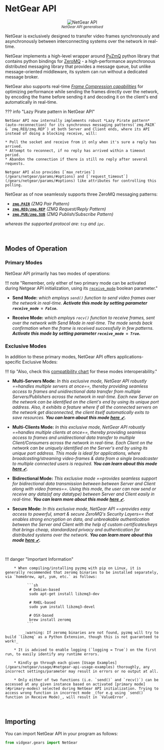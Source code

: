 <!--
===============================================
vidgear library source-code is deployed under the Apache 2.0 License:

Copyright (c) 2019-2020 Abhishek Thakur(@abhiTronix) <abhi.una12@gmail.com>

Licensed under the Apache License, Version 2.0 (the "License");
you may not use this file except in compliance with the License.
You may obtain a copy of the License at

   http://www.apache.org/licenses/LICENSE-2.0

Unless required by applicable law or agreed to in writing, software
distributed under the License is distributed on an "AS IS" BASIS,
WITHOUT WARRANTIES OR CONDITIONS OF ANY KIND, either express or implied.
See the License for the specific language governing permissions and
limitations under the License.
===============================================
-->

# NetGear API 

<p align="center">
  <img src="/assets/images/netgear.png" alt="NetGear API" title="Designed by Abhishek Thakur(@abhiTronix), under CC-BY-NC-SA 4.0 License"/>
  <br>
  <sub><i>NetGear API generalised</i></sub>
</p>


NetGear is exclusively designed to transfer video frames synchronously and asynchronously between interconnecting systems over the network in real-time.

NetGear implements a high-level wrapper around [PyZmQ](https://github.com/zeromq/pyzmq) python library that contains python bindings for [ZeroMQ](http://zeromq.org/) - a high-performance asynchronous distributed messaging library that provides a message queue, but unlike message-oriented middleware, its system can run without a dedicated message broker. 

NetGear also supports real-time [*Frame Compression capabilities*](/gears/netgear/advanced/compression/) for optimizing performance while sending the frames directly over the network, by encoding the frame before sending it and decoding it on the client's end automatically in real-time.

??? info "Lazy Pirate pattern in NetGear API"

	NetGear API now internally implements robust *Lazy Pirate pattern* (auto-reconnection) for its synchronous messaging patterns(`zmq.PAIR` & `zmq.REQ/zmq.REP`) at both Server and Client ends, where its API instead of doing a blocking receive, will:

	* Poll the socket and receive from it only when it's sure a reply has arrived.
	* Attempt to reconnect, if no reply has arrived within a timeout period.
	* Abandon the connection if there is still no reply after several requests.

	Netgear API also provides [`max_retries`](/gears/netgear/params/#options) and [`request_timeout`](/gears/netgear/params/#options) like attributes for controlling this polling.
 

NetGear as of now seamlessly supports three ZeroMQ messaging patterns:

* [**`zmq.PAIR`**](https://learning-0mq-with-pyzmq.readthedocs.io/en/latest/pyzmq/patterns/pair.html) _(ZMQ Pair Pattern)_ 
* [**`zmq.REQ/zmq.REP`**](https://learning-0mq-with-pyzmq.readthedocs.io/en/latest/pyzmq/patterns/client_server.html) _(ZMQ Request/Reply Pattern)_
* [**`zmq.PUB/zmq.SUB`**](https://learning-0mq-with-pyzmq.readthedocs.io/en/latest/pyzmq/patterns/pubsub.html) _(ZMQ Publish/Subscribe Pattern)_

_whereas the supported protocol are: `tcp` and `ipc`_.


&nbsp; 

## Modes of Operation

### Primary Modes

NetGear API primarily has two modes of operations:

!!! note "Remember, only either of two primary mode can be activated during Netgear API initialization, using its [`receive_mode`](/gears/netgear/params/#receive_mode) boolean parameter."

* **Send Mode:** _which employs `send()` function to send video frames over the network in real-time. **Activate this mode by setting parameter `receive_mode = False`.**_
  
* **Receive Mode:** _which employs `recv()` function to receive frames, sent over the network with *Send Mode* in real-time. The mode sends back confirmation when the frame is received successfully in few patterns. **Activate this mode by setting parameter `receive_mode = True`.**_

### Exclusive Modes

In addition to these primary modes, NetGear API offers applications-specific Exclusive Modes:

!!! tip "Also, check this [compatibility chart](/help/netgear_faqs/#what-exclusive-modes-are-compatible-with-each-other-in-netgear-api) for these modes interoperability."

* **Multi-Servers Mode:** _In this exclusive mode, NetGear API robustly ==handles multiple servers at once==, thereby providing seamless access to frames and unidirectional data transfer from multiple Servers/Publishers across the network in real-time. Each new Server on the network can be identified on the client's end by using its unique port address. Also, it exhibits a feature where if all the connected servers on the network get disconnected, the client itself automatically exits to save resources. **You can learn about this mode [here ➶](/gears/netgear/advanced/multi_server/).**_

* **Multi-Clients Mode:** _In this exclusive mode, NetGear API robustly ==handles multiple clients at once==, thereby providing seamless access to frames and unidirectional data transfer to multiple Client/Consumers across the network in real-time. Each Client on the network can be uniquely identified on the Server's end by using its unique port address. This mode is ideal for applications, where broadcasting/streaming video-frames & data from a single broadcaster to multiple connected users is required. **You can learn about this mode [here ➶](/gears/netgear/advanced/multi_client/).**_

* **Bidirectional Mode:** _This exclusive mode ==provides seamless support for bidirectional data transmission between between Server and Client along with video frames==. Using this mode, the user can now send or receive any data(of any datatype) between Server and Client easily in real-time. **You can learn more about this mode [here ➶](/gears/netgear/advanced/bidirectional_mode/).**_

* **Secure Mode:** _In this exclusive mode, NetGear API ==provides easy access to powerful, smart & secure ZeroMQ's Security Layers== that enables strong encryption on data, and unbreakable authentication between the Server and Client with the help of custom certificates/keys that brings cheap, standardized privacy and authentication for distributed systems over the network. **You can learn more about this mode [here ➶](/gears/netgear/advanced/secure_mode/).**_

&nbsp; 



!!! danger "Important Information"  

		* When compiling/installing pyzmq with pip on Linux, it is generally recommended that zeromq binaries to be installed separately, via `homebrew, apt, yum, etc.` as follows:

			  ```sh
			   # Debian-based
			   sudo apt-get install libzmq3-dev
			    
			   # RHEL-based
			   sudo yum install libzmq3-devel

			   # OSX-based
			   brew install zeromq
			  ```

		  	_:warning: If zeromq binaries are not found, pyzmq will try to build `libzmq` as a Python Extension, though this is not guaranteed to work!_

		* It is advised to enable logging (`logging = True`) on the first run, to easily identify any runtime errors.

		* Kindly go through each given [Usage Examples](/gears/netgear/usage/#netgear-api-usage-examples) thoroughly, any incorrect settings/parameter may result in errors or no output at all.

		* Only either of two functions (i.e. `send()` and `recv()`) can be accessed at any given instance based on activated [primary mode](#primary-modes) selected during NetGear API initialization. Trying to access wrong function in incorrect mode _(for e.g using `send()` function in Receive Mode)_, will result in `ValueError`.

&nbsp; 

## Importing

You can import NetGear API in your program as follows:

```python
from vidgear.gears import NetGear
```

&nbsp; 